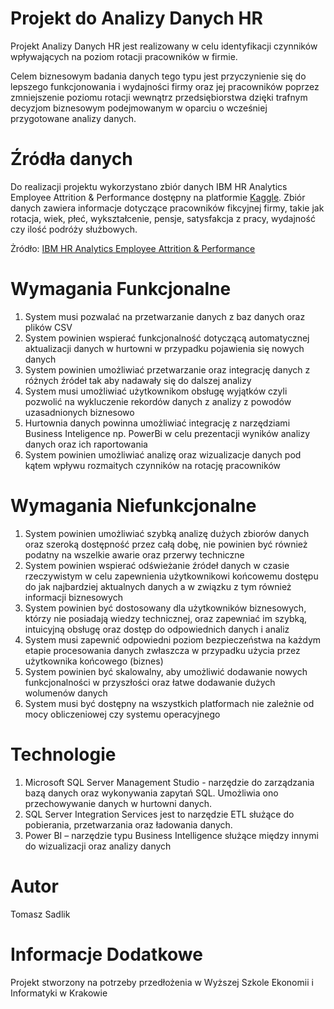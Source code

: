 # Projekt do Analizy Danych HR
Projekt Analizy Danych HR jest realizowany w celu identyfikacji czynników wpływających na poziom rotacji pracowników w firmie. 

Celem biznesowym badania danych tego typu jest przyczynienie się do lepszego funkcjonowania i wydajności firmy oraz jej pracowników poprzez zmniejszenie poziomu rotacji wewnątrz przedsiębiorstwa dzięki trafnym decyzjom biznesowym podejmowanym w oparciu o wcześniej przygotowane analizy danych. 
# Źródła danych
Do realizacji projektu wykorzystano zbiór danych IBM HR Analytics Employee Attrition & Performance dostępny na platformie [Kaggle](https://www.kaggle.com/).
Zbiór danych zawiera informacje dotyczące pracowników fikcyjnej firmy, takie jak rotacja, wiek, płeć, wykształcenie, pensje, satysfakcja z pracy, wydajność czy ilość podróży służbowych.

Żródło: [IBM HR Analytics Employee Attrition & Performance](https://www.kaggle.com/datasets/pavansubhasht/ibm-hr-analytics-attrition-dataset)
# Wymagania Funkcjonalne
1.	System musi pozwalać na przetwarzanie danych z baz danych oraz plików CSV
2.	System powinien wspierać funkcjonalność dotyczącą automatycznej aktualizacji danych w hurtowni w przypadku pojawienia się nowych danych
3.	System powinien umożliwiać przetwarzanie oraz integrację danych z różnych źródeł tak aby nadawały się do dalszej analizy
4.	System musi umożliwiać użytkownikom obsługę wyjątków czyli pozwolić na wykluczenie rekordów danych z analizy z powodów uzasadnionych biznesowo
5.	Hurtownia danych powinna umożliwiać integrację z narzędziami Business Inteligence np. PowerBi w celu prezentacji wyników analizy danych oraz ich raportowania
6.	System powinien umożliwiać analizę oraz wizualizacje danych pod kątem wpływu rozmaitych czynników na rotację pracowników
# Wymagania Niefunkcjonalne
1.	System powinien umożliwiać szybką analizę dużych zbiorów danych oraz szeroką dostępność przez całą dobę, nie powinien być również podatny na wszelkie awarie oraz przerwy techniczne
2.	System powinien wspierać odświeżanie źródeł danych w czasie rzeczywistym w celu zapewnienia użytkownikowi końcowemu dostępu do jak najbardziej aktualnych danych a w związku z tym również informacji biznesowych
3.	System powinien być dostosowany dla użytkowników biznesowych, którzy nie posiadają wiedzy technicznej, oraz zapewniać im szybką, intuicyjną obsługę oraz dostęp do odpowiednich danych i analiz
4.	System musi zapewnić odpowiedni poziom bezpieczeństwa na każdym etapie procesowania danych zwłaszcza w przypadku użycia przez użytkownika końcowego (biznes)
5.	System powinien być skalowalny, aby umożliwić dodawanie nowych funkcjonalności w przyszłości oraz łatwe dodawanie dużych wolumenów danych
6.	System musi być dostępny na wszystkich platformach nie zależnie od mocy obliczeniowej czy systemu operacyjnego
# Technologie
1.	Microsoft SQL Server Management Studio - narzędzie do zarządzania bazą danych oraz wykonywania zapytań SQL. 
    Umożliwia ono przechowywanie danych w hurtowni danych.
3.	SQL Server Integration Services jest to narzędzie ETL służące do pobierania, przetwarzania oraz ładowania danych.
4.	Power BI – narzędzie typu Business Intelligence służące między innymi do wizualizacji oraz analizy danych
# Autor
Tomasz Sadlik

# Informacje Dodatkowe
Projekt stworzony na potrzeby przedłożenia w Wyższej Szkole Ekonomii i Informatyki w Krakowie
